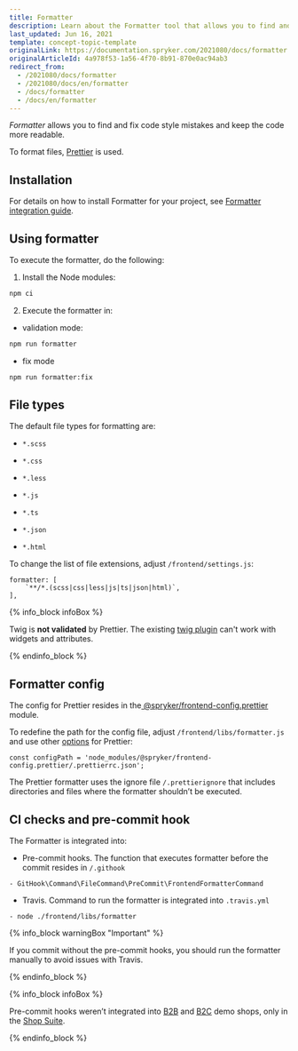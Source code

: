 ```yaml
---
title: Formatter
description: Learn about the Formatter tool that allows you to find and fix mistakes in the code style.
last_updated: Jun 16, 2021
template: concept-topic-template
originalLink: https://documentation.spryker.com/2021080/docs/formatter
originalArticleId: 4a978f53-1a56-4f70-8b91-870e0ac94ab3
redirect_from:
  - /2021080/docs/formatter
  - /2021080/docs/en/formatter
  - /docs/formatter
  - /docs/en/formatter
---
```


*Formatter* allows you to find and fix code style mistakes and keep the code more readable.

To format files, [Prettier](https://prettier.io/) is used.

## Installation
For details on how to install Formatter for your project, see [Formatter integration guide](/docs/scos/dev/migration-and-integration/{{page.version}}/development-tools/formatter-integration-guide.html).

## Using formatter

To execute the formatter, do the following:

1. Install the Node modules:
```Bash
npm ci
```
2. Execute the formatter in:
* validation mode:
```Bash
npm run formatter
```
* fix mode
```Bash
npm run formatter:fix
```
## File types

The default file types for formatting are:

*     *.scss
*     *.css
*     *.less
*     *.js
*     *.ts
*     *.json
*     *.html

To change the list of file extensions, adjust `/frontend/settings.js`:

```
formatter: [
    `**/*.(scss|css|less|js|ts|json|html)`,
],
```

{% info_block infoBox %}

Twig is **not validated** by Prettier. The existing [twig plugin](https://github.com/trivago/prettier-plugin-twig-melody) can't work with widgets and attributes.

{% endinfo_block %}
## Formatter config

The config for Prettier resides in the[ @spryker/frontend-config.prettier](https://www.npmjs.com/package/@spryker/frontend-config.prettier) module.

To redefine the path for the config file, adjust `/frontend/libs/formatter.js`  and use other [options](https://prettier.io/docs/en/options.html) for Prettier:

```
const configPath = 'node_modules/@spryker/frontend-config.prettier/.prettierrc.json';
```
The Prettier formatter uses the ignore file `/.prettierignore` that includes directories and files where the formatter shouldn’t be executed.

## CI checks and pre-commit hook

The Formatter is integrated into:
* Pre-commit hooks.
The function that executes formatter before the commit resides in `/.githook`

```
- GitHook\Command\FileCommand\PreCommit\FrontendFormatterCommand
```
* Travis.
Command to run the formatter is integrated into `.travis.yml`

```
- node ./frontend/libs/formatter
```

{% info_block warningBox "Important" %}

If you commit without the pre-commit hooks, you should run the formatter manually to avoid issues with Travis.

{% endinfo_block %}

{% info_block infoBox %}

Pre-commit hooks weren’t integrated into [B2B](https://github.com/spryker-shop/b2b-demo-shop) and [B2C](https://github.com/spryker-shop/b2c-demo-shop) demo shops, only in the [Shop Suite](https://github.com/spryker-shop/suite).

{% endinfo_block %}


